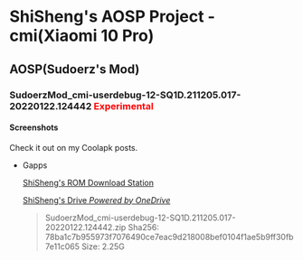 # ShiSheng's AOSP Project - cmi(Xiaomi 10 Pro)

## AOSP(Sudoerz's Mod)

### SudoerzMod_cmi-userdebug-12-SQ1D.211205.017-20220122.124442 <font color=red>Experimental</font>

#### Screenshots

Check it out on my Coolapk posts.

- Gapps

  [ShiSheng's ROM Download Station](http://106.55.51.231:53487/cmi-Mi10Pro/Experimental/20220122/SudoerzMod_cmi-userdebug-12-SQ1D.211205.017-20220122.124442.zip)

  [ShiSheng's Drive *Powered by OneDrive*](https://drive.shishengstore.com/Android/cmi-Mi10Pro/Experimental/20220122/SudoerzMod_cmi-userdebug-12-SQ1D.211205.017-20220122.124442.zip)
	
	> SudoerzMod_cmi-userdebug-12-SQ1D.211205.017-20220122.124442.zip
	> Sha256: 78ba1c7b955973f7076490ce7eac9d218008bef0104f1ae5b9ff30fb7e11c065
	> Size: 2.25G
